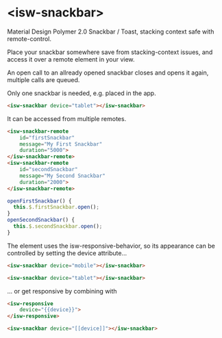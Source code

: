 # \<isw-snackbar\>

Material Design Polymer 2.0 Snackbar / Toast, stacking context safe with remote-control.

Place your snackbar somewhere save from stacking-context issues, and access it over a remote element in your view.

An open call to an allready opened snackbar closes and opens it again, multiple calls are queued.

Only one snackbar is needed, e.g. placed in the app.

```html
<isw-snackbar device="tablet"></isw-snackbar>
```

It can be accessed from multiple remotes. 

```html
<isw-snackbar-remote
    id="firstSnackbar"
    message="My First Snackbar"
    duration="5000">
</isw-snackbar-remote>
<isw-snackbar-remote
    id="secondSnackbar"
    message="My Second Snackbar"
    duration="2000">
</isw-snackbar-remote>
```

```javascript
openFirstSnackbar() {
  this.$.firstSnackbar.open();
}
openSecondSnackbar() {
  this.$.secondSnackbar.open();
}
```

The element uses the isw-responsive-behavior, so its appearance can be controlled by setting the device attribute...

```html
<isw-snackbar device="mobile"></isw-snackbar>
```

```html
<isw-snackbar device="tablet"></isw-snackbar>
```

... or get responsive by combining with <isw-responsive>

```html
<isw-responsive
    device="{{device}}">
</isw-responsive>

<isw-snackbar device="[[device]]"></isw-snackbar>
```